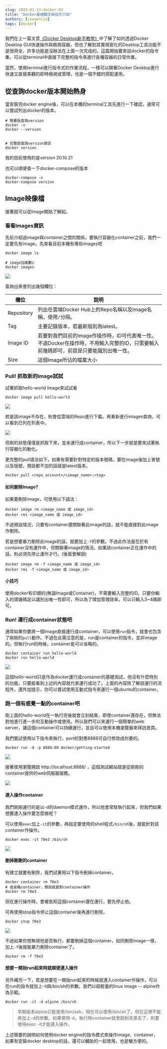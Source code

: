 ```yaml
---
slug: 2023-01-13-docker-03
title: "Docker基礎觀念與指令介紹"
authors: [rexmenlin]
tags: [Docker]
---
```


我們在上一篇文意[《Docker Desktop新手教學》](/blog/2023-01-12-docker-02)中了解了如何透過Docker Desktop GUI快速操作與檢視容器，但也了解到其實視窗化的Desktop工具功能不是很齊全，許多功能是沒辦法在上面一次完成的。這篇開始要來談docker的指令集，可以從terminal中直接下完整的指令來進行各種容器的日常作業。

當然，使用terminal進行指令式的作業流程，一樣可以開著Docker Desktop進行快速又直接美觀的即時檢視或管理，也是一個不錯的搭配運用。

## 從查詢docker版本開始熱身

當安裝完docker engine後，可以在本機的terminal工具先進行一下確認，通常可以嘗試列出docker的版本。

```docker
# 簡要版查詢version
docker -v
docker --version


# 完整版查詢version資訊
docker version
```

我的目前使用的是version 20.10.21

也可以順便查一下docker-compose的版本

```git
docker-compose -v
docker-compose version
```

## Image映像檔

接著就可以從Image開始了解起。

### 看看Images資訊

先前介紹過image與container之間的關係，要執行容器化container之前，我們一定要先有image。先查看目前本機有哪些images吧

```docker
docker image ls

# image加複數s
docker images
```

![](assets/2023-01-13-18-42-59-image.png)

查詢出來會列出幾個欄位：

| 欄位         | 說明                                                                         |
| ---------- | -------------------------------------------------------------------------- |
| Repository | 列出在雲端Docker Hub上的Repo名稱以及Image名稱，使用`/`分隔。                                  |
| Tag        | 主要記錄版本，若最新版則為latest。                                                       |
| Image ID   | 若要對我們目前的image作操作時，ID可代表唯一性。不過Docker在操作時，不用輸入完整的ID，只需要輸入前幾碼即可，前提是只要能識別出唯一性。 |
| Size       | 這個Image所佔的檔案大小                                                             |

### Pull! 抓取新的Image試試

試著抓取hello-world Image來試試看

```docker
docker image pull hello-world
```

![](assets/2023-01-13-18-50-56-image.png)

若是該image不存在，則會從雲端的Repo進行下載。再重新進行images查詢，可以看到已列在列表中。

![](assets/2023-01-13-18-51-47-image.png)

但剛的狀態僅僅是抓取下來，並未運行成container，所以下一步就是要來試著執行容器化的動化。

更完整的pull語法如下，如果有需要針對特定的版本號碼，要在image後加上冒號以及版號，預設都不加的話就是latest版本。

```docker
docker pull <repo_account>/<image_name>:<tag>
```

#### 如何刪除Image?

如果要刪除image，可使用以下語法：

```docker
docker image rm <image_name 或 image_id>
docker rmi <image_name 或 image_id>
```

不過預設情況，只要有container還關聯著此image的話，就不能直接對此image作刪除。

若是想要暴力刪除此image的話，就要加上`-f`的參數。不過此作法是在於有container沒有運作中，但關聯著image的情況。如果該container正在運作中的話，則必須先停止運作才行。(後面會解說)

```docker
docker image rm -f <image_name 或 image_id>
docker rmi -f <image_name 或 image_id>
```

#### 小技巧

使用docker有ID類的(無論Image或Container)，不需要輸入完整的ID。只要你輸入的頭幾碼足以識別出唯一性即可，所以為了增加管理效率，可以只輸入3~4碼即可。

### Run! 運行成container狀態吧

通常如果你要將一個Image直接運行成container，可以使用`run`指令，就會也包含了剛剛的`pull`動作。不過在此需注意的是，run是container的指令，並非image的。但執行run的時候，container是可以省略的。

```docker
docker container run hello-world
docker run hello-world
```

![](assets/2023-01-13-18-57-49-image.png)

這個hello-world只是作為docker運行成container的基礎測試，他沒有什麼特別的功能，只要能看到上述的內容就代表運行成功了。上面的內容除了解說運行的流程外，還外加提示，你可以嘗試使用互動式指令來運行一個ubuntu的container。

### 跑一個有感覺一點的container吧

剛上面的hello-world在一執行完後就會立刻結束，即使container還存在，但無法對他進行進一步的互動操作或使用。所以我們可以來運行一個簡單的web server，讓這個container可以持續運行，並且可以使用本機瀏覽器來拜訪首頁。



我們嘗試使用以下指令來執行，port的對應8888可自行修改成你要的。

```docker
docker run -d -p 8888:80 docker/getting-started
```

![](C:\Users\rexme\AppData\Roaming\marktext\images\2023-01-13-23-11-26-image.png)

接著使用瀏覽開啟 http://localhost:8888/ ，這個測試網站就是從剛剛的container提供的web伺服器服務。

![](C:\Users\rexme\AppData\Roaming\marktext\images\2023-01-13-23-12-38-image.png)

#### 連入操作container

我們剛剛運行的是以-d的daemon模式運作，所以他會常駐執行起來，但我們如果想要連入操作要怎麼做呢？

可以使用`exec`加上`-it`的參數，再指定要使用的shell程式`/bin/sh`後，就能針對該container作操作。

```docker
docker exec -it 70e3 /bin/sh
```

![](C:\Users\rexme\AppData\Roaming\marktext\images\2023-01-13-23-20-50-image.png)

#### 刪掉剛剛的container

有建立就要有刪除，我們試著用以下指令刪掉container。

```docker
docker container rm 70e3
# 或省略container，預設就是對container操作
docker rm 70e3
```

但在進行操作時，會被告知這個container還在運行，要先停止他。

可再使用stop指令停止這個container後再進行刪除。

```docker
docker stop 70e3
```

![](C:\Users\rexme\AppData\Roaming\marktext\images\2023-01-13-23-25-09-image.png)

不過如果你想無視他是否執行，都要刪掉這個container，如同刪除image一樣，加上`-f`後就能暴力刪除container了。

```docker
docker rm -f 70e3
```

#### 想要一開始run起來時就順便連入操作

另外補充一下，若是想要在一開始run起來的時候就連入container作操作，可以在run的指令就加上-it與/bin/sh的參數。我們以超輕量的linux image -- alpine作為示範。

```docker
docker run -it -d alpine /bin/sh
```

> 早期版本alpine只能使用/bin/ash，現在可以使用/bin/sh了。但在這裡不能再加上-d的參數。如果使用-d，執行時container就會跑到背景去了，則要使用exec -it才能連入操作。



上述簡要的說明如何使用docker engine的指令模式來操作image、container，如果有安裝docker desktop的話，還可以輔助的一起使用，也是蠻方便的。
